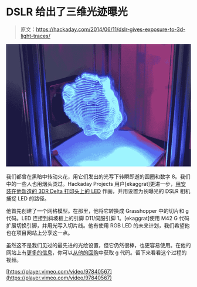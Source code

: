 # DSLR 给出了三维光迹曝光

> 原文：<https://hackaday.com/2014/06/11/dslr-gives-exposure-to-3d-light-traces/>

![light lion](img/a2233c607fdb5331552c8adb85c00c86.png)

我们都曾在黑暗中转动火花，用它们发出的光写下转瞬即逝的圆圈和数字 8。我们中的一些人也用烟头烫过。Hackaday Projects 用户[ekaggrat]更进一步，[用安装在他新造的 3DR Delta 打印头上的 LED](http://hackaday.io/project/1441-Sliced-Light) 作画，并用设置为长曝光的 DSLR 相机捕捉 LED 的路径。

他首先创建了一个网格模型。在那里，他将它转换成 Grasshopper 中的切片和 g 代码。LED 连接到斜坡板上的引脚 D11/伺服引脚 1。[ekaggrat]使用 M42 G 代码扩展切换引脚，并用光写入切片线。他有使用 RGB LED 的未来计划，我们希望他也在项目网站上分享这一点。

虽然这不是我们见过的最先进的光绘设置，但它仍然很棒，也更容易使用。在他的网站上有[更多的信息](http://www.ekaggrat.net/lab/index.php?/project/sliced-light/)，你可以[从他的回购](https://github.com/ekaggrat/sliced-light)中获取 g 代码。留下来看看这个过程的视频。

[https://player.vimeo.com/video/97840567](https://player.vimeo.com/video/97840567)